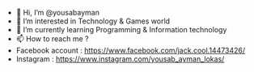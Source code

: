 - 👋 Hi, I’m @yousabayman
- 👀 I’m interested in Technology & Games world
- 🌱 I’m currently learning Programming & Information technology
- 📫 How to reach me ?
- Facebook account : https://www.facebook.com/jack.cool.14473426/
- Instagram : https://www.instagram.com/yousab_ayman_lokas/
<!---
yousabayman/yousabayman is a ✨ special ✨ repository because its `README.md` (this file) appears on your GitHub profile.
You can click the Preview link to take a look at your changes.
--->
